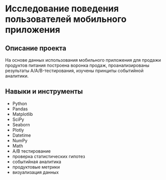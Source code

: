 # Исследование поведения пользователей мобильного приложения

## Описание проекта 
На основе данных использования мобильного приложения для продажи продуктов питания построена воронка продаж, проанализированы результаты A/A/B-тестирования, изучены принципы событийной аналитики. 

## Навыки и инструменты

- Python
- Pandas
- Matplotlib
- SciPy
- Seaborn
- Plotly
- Datetime
- NumPy
- Math
- А/В тестирование
- проверка статистических гипотез
- событийная аналитика
- продуктовые метрики
- визуализация данных
